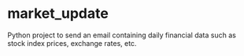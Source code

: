 # market_update
Python project to send an email containing daily financial data such as stock index prices, exchange rates, etc.

